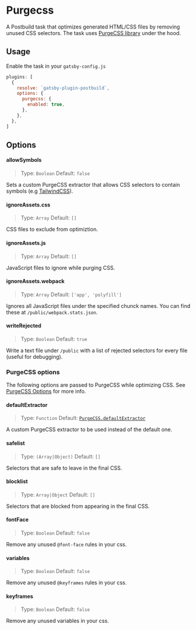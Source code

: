 # Purgecss

A Postbuild task that optimizes generated HTML/CSS files by removing unused CSS selectors. The task uses [PurgeCSS library][purgecss] under the hood.

## Usage

Enable the task in your `gatsby-config.js`

```javascript
plugins: [
  {
    resolve: `gatsby-plugin-postbuild`,
    options: {
      purgecss: {
        enabled: true,
      },
    },
  },
]
```

## Options

#### allowSymbols

> Type: `Boolean` Default: `false`

Sets a custom PurgeCSS extractor that allows CSS selectors to contain symbols (e.g [TailwindCSS](https://tailwindcss.com/)).

#### ignoreAssets.css

> Type: `Array` Default: `[]`

CSS files to exclude from optimiztion.

#### ignoreAssets.js

> Type: `Array` Default: `[]`

JavaScript files to ignore while purging CSS.

#### ignoreAssets.webpack

> Type: `Array` Default: `['app', 'polyfill']`

Ignores all JavaScript files under the specified chunck names. You can find these at `/public/webpack.stats.json`.

#### writeRejected

> Type: `Boolean` Default: `true`

Write a text file under `/public` with a list of rejected selectors for every file (useful for debugging).

### PurgeCSS options

The following options are passed to PurgeCSS while optimizing CSS. See [PurgeCSS Options][purgecss-config] for more info.

#### defaultExtractor

> Type: `Function` Default: [`PurgeCSS.defaultExtractor`][purgecss-config]

A custom PurgeCSS extractor to be used instead of the default one.

#### safelist

> Type: `(Array|Object)` Default: `[]`

Selectors that are safe to leave in the final CSS.

#### blocklist

> Type: `Array|Object` Default: `[]`

Selectors that are blocked from appearing in the final CSS.

#### fontFace

> Type: `Boolean` Default: `false`

Remove any unused `@font-face` rules in your css.

#### variables

> Type: `Boolean` Default: `false`

Remove any unused `@keyframes` rules in your css.

#### keyframes

> Type: `Boolean` Default: `false`

Remove any unused variables in your css.

[purgecss]: https://purgecss.com/
[purgecss-config]: https://purgecss.com/configuration.html
